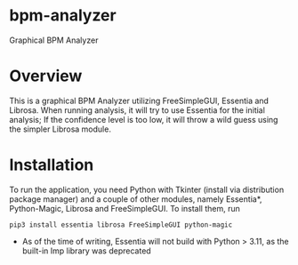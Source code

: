 # bpm-analyzer
Graphical BPM Analyzer

# Overview
This is a graphical BPM Analyzer utilizing FreeSimpleGUI, Essentia and Librosa.
When running analysis, it will try to use Essentia for the initial analysis;
If the confidence level is too low, it will throw a wild guess using the simpler Librosa module.

# Installation
To run the application, you need Python with Tkinter (install via distribution package manager) and a couple of other modules, namely Essentia*, Python-Magic, Librosa and FreeSimpleGUI.
To install them, run

```
pip3 install essentia librosa FreeSimpleGUI python-magic
```

* As of the time of writing, Essentia will not build with Python > 3.11, as the built-in Imp library was deprecated
